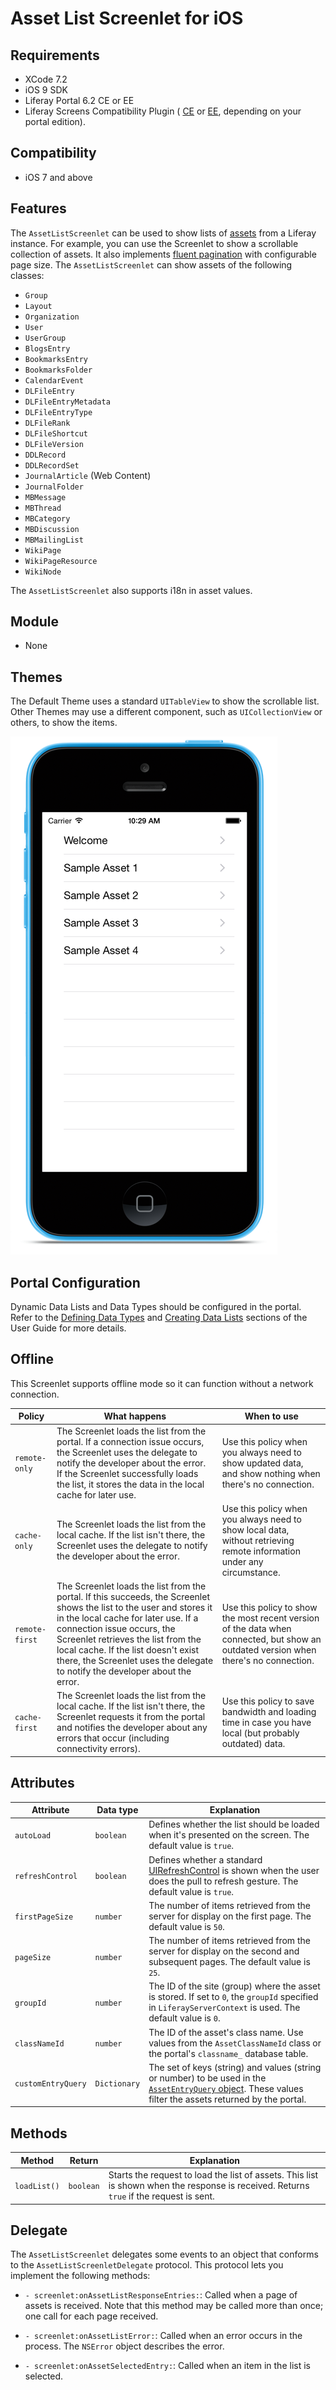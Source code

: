 # Asset List Screenlet for iOS [](id=assetlistscreenlet-for-ios)

## Requirements [](id=requirements)

- XCode 7.2
- iOS 9 SDK
- Liferay Portal 6.2 CE or EE
- Liferay Screens Compatibility Plugin (
  [CE](http://www.liferay.com/marketplace/-/mp/application/54365664) or 
  [EE](http://www.liferay.com/marketplace/-/mp/application/54369726), 
  depending on your portal edition). 

## Compatibility [](id=compatibility)

- iOS 7 and above

## Features [](id=features)

The `AssetListScreenlet` can be used to show lists of [assets](/tutorials/-/knowledge_base/6-2/asset-framework) 
from a Liferay instance. For example, you can use the Screenlet to show a 
scrollable collection of assets. It also implements [fluent pagination](http://www.iosnomad.com/blog/2014/4/21/fluent-pagination) 
with configurable page size. The `AssetListScreenlet` can show assets of the 
following classes: 

- `Group`
- `Layout`
- `Organization`
- `User`
- `UserGroup`
- `BlogsEntry`
- `BookmarksEntry`
- `BookmarksFolder`
- `CalendarEvent`
- `DLFileEntry`
- `DLFileEntryMetadata`
- `DLFileEntryType`
- `DLFileRank`
- `DLFileShortcut`
- `DLFileVersion`
- `DDLRecord`
- `DDLRecordSet`
- `JournalArticle` (Web Content)
- `JournalFolder`
- `MBMessage`
- `MBThread`
- `MBCategory`
- `MBDiscussion`
- `MBMailingList`
- `WikiPage`
- `WikiPageResource`
- `WikiNode`

The `AssetListScreenlet` also supports i18n in asset values.

## Module [](id=module)

- None

## Themes [](id=themes)

The Default Theme uses a standard `UITableView` to show the scrollable list. 
Other Themes may use a different component, such as `UICollectionView` or 
others, to show the items.

![`AssetListScreenlet` using the Default (`default`) Theme.](../../images/screens-ios-assetlist.png)

## Portal Configuration [](id=portal-configuration)

Dynamic Data Lists and Data Types should be configured in the portal. 
Refer to the [Defining Data Types](/portal/-/knowledge_base/6-2/building-a-list-platform-in-liferay-and-defining-data-) 
and [Creating Data Lists](/portal/-/knowledge_base/6-2/creating-data-lists) 
sections of the User Guide for more details. 

## Offline [](id=offline)

This Screenlet supports offline mode so it can function without a network 
connection. 

| Policy | What happens | When to use |
|--------|--------------|-------------|
| `remote-only` | The Screenlet loads the list from the portal. If a connection issue occurs, the Screenlet uses the delegate to notify the developer about the error. If the Screenlet successfully loads the list, it stores the data in the local cache for later use. | Use this policy when you always need to show updated data, and show nothing when there's no connection. |
| `cache-only` | The Screenlet loads the list from the local cache. If the list isn't there, the Screenlet uses the delegate to notify the developer about the error. | Use this policy when you always need to show local data, without retrieving remote information under any circumstance. |
| `remote-first` | The Screenlet loads the list from the portal. If this succeeds, the Screenlet shows the list to the user and stores it in the local cache for later use. If a connection issue occurs, the Screenlet retrieves the list from the local cache. If the list doesn't exist there, the Screenlet uses the delegate to notify the developer about the error. | Use this policy to show the most recent version of the data when connected, but show an outdated version when there's no connection. |
| `cache-first` | The Screenlet loads the list from the local cache. If the list isn't there, the Screenlet requests it from the portal and notifies the developer about any errors that occur (including connectivity errors). | Use this policy to save bandwidth and loading time in case you have local (but probably outdated) data. |

## Attributes [](id=attributes)

| Attribute | Data type | Explanation |
|-----------|-----------|-------------| 
| `autoLoad` | `boolean` | Defines whether the list should be loaded when it's presented on the screen. The default value is `true`. |
| `refreshControl` | `boolean` | Defines whether a standard [UIRefreshControl](https://developer.apple.com/library/ios/documentation/UIKit/Reference/UIRefreshControl_class/) is shown when the user does the pull to refresh gesture. The default value is `true`. |
| `firstPageSize` | `number` | The number of items retrieved from the server for display on the first page. The default value is `50`. |
| `pageSize` | `number` | The number of items retrieved from the server for display on the second and subsequent pages. The default value is `25`. |
| `groupId` | `number` | The ID of the site (group) where the asset is stored. If set to `0`, the `groupId` specified in `LiferayServerContext` is used. The default value is `0`. |
| `classNameId` | `number` | The ID of the asset's class name. Use values from the `AssetClassNameId` class or the portal's `classname_` database table. |
| `customEntryQuery` | `Dictionary` | The set of keys (string) and values (string or number) to be used in the [`AssetEntryQuery` object](/portal/6.2/javadocs/com/liferay/portlet/asset/service/persistence/AssetEntryQuery.html). These values filter the assets returned by the portal. |

## Methods [](id=methods)

| Method | Return | Explanation |
|-----------|-----------|-------------| 
| `loadList()` | `boolean` | Starts the request to load the list of assets. This list is shown when the response is received. Returns `true` if the request is sent. |

## Delegate [](id=delegate)

The `AssetListScreenlet` delegates some events to an object that conforms to the 
`AssetListScreenletDelegate` protocol. This protocol lets you implement the 
following methods: 

- `- screenlet:onAssetListResponseEntries:`: Called when a page of assets is 
  received. Note that this method may be called more than once; one call for 
  each page received.

- `- screenlet:onAssetListError:`: Called when an error occurs in the process. 
  The `NSError` object describes the error.

- `- screenlet:onAssetSelectedEntry:`: Called when an item in the list is 
  selected.
